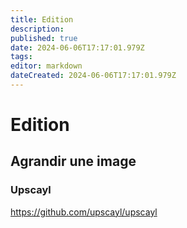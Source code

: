 ```yaml
---
title: Edition
description: 
published: true
date: 2024-06-06T17:17:01.979Z
tags: 
editor: markdown
dateCreated: 2024-06-06T17:17:01.979Z
---
```


# Edition

## Agrandir une image

### Upscayl

<https://github.com/upscayl/upscayl>

